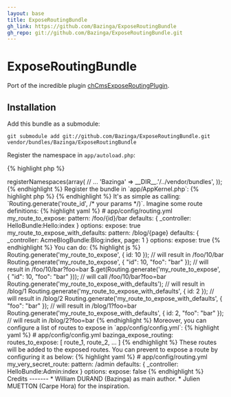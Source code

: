 ```yaml
---
layout: base
title: ExposeRoutingBundle
gh_link: https://github.com/Bazinga/ExposeRoutingBundle
gh_repo: git://github.com/Bazinga/ExposeRoutingBundle.git
---
```


# ExposeRoutingBundle

Port of the incredible plugin [chCmsExposeRoutingPlugin](https://github.com/themouette/chCmsExposeRoutingPlugin).

## Installation

Add this bundle as a submodule:

    git submodule add git://github.com/Bazinga/ExposeRoutingBundle.git vendor/bundles/Bazinga/ExposeRoutingBundle

Register the namespace in `app/autoload.php`:

{% highlight php %}
<?php// app/autoload.php
$loader->registerNamespaces(array(
    // ...
    'Bazinga' => __DIR__.'/../vendor/bundles',
));
{% endhighlight %}

Register the bundle in `app/AppKernel.php`:

{% highlight php %}
<?php// app/AppKernel.php
public function registerBundles()
{
    return array(
        // ...
        new Bazinga\ExposeRoutingBundle\BazingaExposeRoutingBundle(),
    );
}
{% endhighlight %}

Register the routing in `app/config/routing.yml`:

{% highlight yaml %}
# app/config/routing.yml
_bazinga_exposerouting:
    resource: "@BazingaExposeRoutingBundle/Resources/config/routing/routing.xml"
{% endhighlight %}

Publish assets:

    php app/console assets:install --symlink web


Usage
-----

Just add these two lines in your layout:

{% highlight html+django %}
<script type="text/javascript" src="{{ "{{ asset('bundles/bazingaexposerouting/js/routing.js')" }} }}"></script>
<script type="text/javascript" src="{{ "{{ path('bazinga_exposerouting_js')" }} }}"></script>
{% endhighlight %}


It's as simple as calling: `Routing.generate('route_id', /* your params */)`.

Imagine some route definitions:

{% highlight yaml %}
# app/config/routing.yml
my_route_to_expose:
    pattern:  /foo/{id}/bar
    defaults:  { _controller: HelloBundle:Hello:index }
    options:
        expose: true

my_route_to_expose_with_defaults:
    pattern:  /blog/{page}
    defaults: { _controller: AcmeBlogBundle:Blog:index, page: 1 }
    options:
        expose: true
{% endhighlight %}

You can do:

{% highlight js %}
Routing.generate('my_route_to_expose', { id: 10 });
// will result in /foo/10/bar

Routing.generate('my_route_to_expose', { "id": 10, "foo": "bar" });
// will result in /foo/10/bar?foo=bar

$.get(Routing.generate('my_route_to_expose', { "id": 10, "foo": "bar" }));
// will call /foo/10/bar?foo=bar

Routing.generate('my_route_to_expose_with_defaults');
// will result in /blog/1

Routing.generate('my_route_to_expose_with_defaults', { id: 2 });
// will result in /blog/2

Routing.generate('my_route_to_expose_with_defaults', { "foo": "bar" });
// will result in /blog/1?foo=bar

Routing.generate('my_route_to_expose_with_defaults', { id: 2, "foo": "bar" });
// will result in /blog/2?foo=bar
{% endhighlight %}


Moreover, you can configure a list of routes to expose in `app/config/config.yml`:

{% highlight yaml %}
# app/config/config.yml
bazinga_expose_routing:
    routes_to_expose: [ route_1, route_2, ... ]
{% endhighlight %}

These routes will be added to the exposed routes.

You can prevent to expose a route by configuring it as below:

{% highlight yaml %}
# app/config/routing.yml
my_very_secret_route:
    pattern: /admin
    defaults: { _controller: HelloBundle:Admin:index }
    options:
        expose: false
{% endhighlight %}


Credits
-------

* William DURAND (Bazinga) as main author.
* Julien MUETTON (Carpe Hora) for the inspiration.
